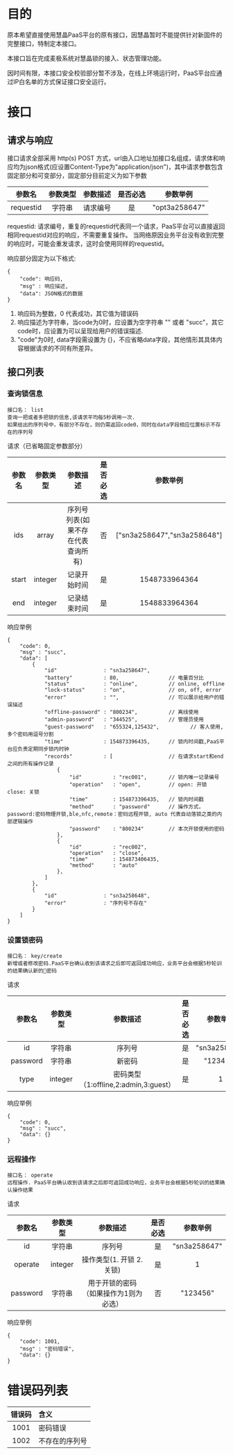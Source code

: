 # 目的

原本希望直接使用慧晶PaaS平台的原有接口，因慧晶暂时不能提供针对新固件的完整接口，特制定本接口。

本接口旨在完成麦极系统对慧晶锁的接入、状态管理功能。

因时间有限，本接口安全校验部分暂不涉及，在线上环境运行时，PaaS平台应通过IP白名单的方式保证接口安全运行。

#  接口

## 请求与响应

接口请求全部采用 http(s) POST 方式，url由入口地址加接口名组成，请求体和响应均为json格式(应设置Content-Type为"application/json")，其中请求参数包含固定部分和可变部分，固定部分目前定义为如下参数

|参数名|参数类型|参数描述|是否必选|参数举例|
|:---:|:---:|:---:|:---:|:---:|
|requestid|字符串|请求编号|是|"opt3a258647"|

requestid: 请求编号，重复的requestid代表同一个请求，PaaS平台可以直接返回相同requestid对应的响应，不需要重复操作。 当网络原因业务平台没有收到完整的响应时，可能会重发请求，这时会使用同样的requestid。

响应部分固定为以下格式:
```
{
    "code": 响应码,
    "msg" : 响应描述,
    "data": JSON格式的数据
}
```
1. 响应码为整数，0 代表成功，其它值为错误码
1. 响应描述为字符串，当code为0时，应设置为空字符串 "" 或者 "succ"，其它code时，应设置为可以呈现给用户的错误描述.
1. "code"为0时, data字段需设置为 {}，不应省略data字段，其他情形其具体内容根据请求的不同有所差异。

## 接口列表

### 查询锁信息

```
接口名： list
查询一把或者多把锁的信息,该请求平均每5秒调用一次.
如果给出的序列号中，有部分不存在，则仍需返回code0，同时在data字段相应位置标示不存在的序列号
```
请求（已省略固定参数部分）

|参数名|参数类型|参数描述|是否必选|参数举例|
|:---:|:---:|:---:|:---:|:---:|
|ids|array|序列号列表(如果不存在代表查询所有)|否|["sn3a258647","sn3a258648"]|
|start|integer|记录开始时间|是|1548733964364|
|end|integer|记录结束时间|是|1548833964364|

响应举例

```
{
    "code": 0,
    "msg" : "succ",
    "data": [
        {
            "id"               : "sn3a258647",
            "battery"          : 80,                // 电量百分比
            "status"           : "online",          // online, offline
            "lock-status"      : "on",              // on, off, error
            "error"            : "",                // 可以展示给用户的错误描述
            "offline-password" : "800234",          // 离线使用
            "admin-password"   : "344525",          // 管理员使用
            "guest-password"   : "655324,125432",          // 客人使用,多个密码用逗号分割
            "time"             : 154873396435,      // 锁内时间戳,PaaS平台应负责定期同步锁内时钟
            "records"          : [                  // 在请求start和end之间的所有操作记录
                {
                    "id"          : "rec001",       // 锁内唯一记录编号
                    "operation"   : "open",         // open: 开锁 close: 关锁
                    "time"        : 154873396435,   // 锁内时间戳
                    "method"      : "password"      // 操作方式，password:密码物理开锁,ble,nfc,remote：密码远程开锁, auto 代表自动落锁之类的内部逻辑操作
                    "password"    : "800234"        // 本次开锁使用的密码
                },
                {
                    "id"          : "rec002",
                    "operation"   : "close",
                    "time"        : 154873406435,
                    "method"      : "auto" 
                },
            ]
        },
        {
            "id"               : "sn3a258648",
            "error"            : "序列号不存在"
        }
    ]
}
```


### 设置锁密码

```
接口名： key/create
新增或者修改密码.PaaS平台确认收到该请求之后即可返回成功响应，业务平台会根据5秒轮训的结果确认新的密码
```
请求

|参数名|参数类型|参数描述|是否必选|参数举例|
|:---:|:---:|:---:|:---:|:---:|
|id|字符串|序列号|是|"sn3a258647"|
|password|字符串|新密码|是|"123456"|
|type|integer|密码类型（1:offline,2:admin,3:guest）|是|1|

响应举例

```
{
    "code": 0,
    "msg" : "succ",
    "data": {}
}
```

### 远程操作

```
接口名： operate
远程操作. PaaS平台确认收到该请求之后即可返回成功响应，业务平台会根据5秒轮训的结果确认操作结果
```
请求

|参数名|参数类型|参数描述|是否必选|参数举例|
|:---:|:---:|:---:|:---:|:---:|
|id|字符串|序列号|是|"sn3a258647"|
|operate|integer|操作类型(1. 开锁 2.关锁)|是|1|
|password|字符串|用于开锁的密码（如果操作为1则为必选）|否|"123456"|

响应举例

```
{
    "code": 1001,
    "msg" : "密码错误",
    "data": {}
}
```

# 错误码列表

|错误码|含义|
|:---:|:---|
|1001|密码错误|
|1002|不存在的序列号|

